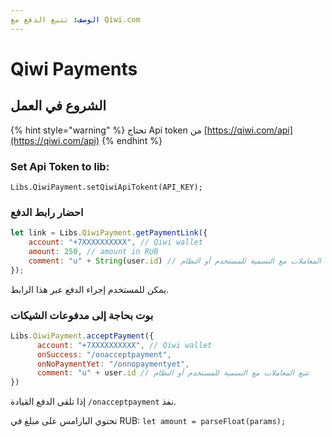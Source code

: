 ```yaml
---
الوصف: تتبع الدفع مع Qiwi.com
---
```


# Qiwi Payments
## الشروع في العمل

{% hint style="warning" %}
تحتاج Api token من 
[https://qiwi.com/api](https://qiwi.com/api)
{% endhint %}

### Set Api Token to lib:

`Libs.QiwiPayment.setQiwiApiTokent(API_KEY);`

### احضار رابط الدفع

```javascript
let link = Libs.QiwiPayment.getPaymentLink({
    account: "+7XXXXXXXXXX", // Qiwi wallet
    amount: 250, // amount in RUB
    comment: "u" + String(user.id) // تتبع المعاملات مع التسمية للمستخدم أو النظام 
});
```

يمكن للمستخدم إجراء الدفع عبر هذا الرابط.

 ### بوت بحاجة إلى مدفوعات الشيكات

```javascript
Libs.QiwiPayment.acceptPayment({
      account: "+7XXXXXXXXXX", // Qiwi wallet
      onSuccess: "/onacceptpayment",
      onNoPaymentYet: "/onnopaymentyet",
      comment: "u" + user.id // تتبع المعاملات مع التسمية للمستخدم أو النظام
})
```

إذا تلقى الدفع القيادة
`/onacceptpayment` نفذ.

تحتوي البارامس على مبلغ في RUB:
`let amount = parseFloat(params);`

